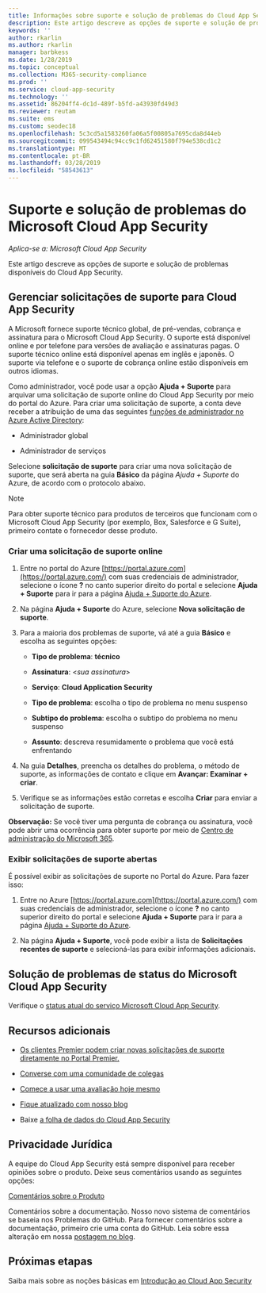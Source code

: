 ```yaml
---
title: Informações sobre suporte e solução de problemas do Cloud App Security
description: Este artigo descreve as opções de suporte e solução de problemas do Microsoft Cloud App Security
keywords: ''
author: rkarlin
ms.author: rkarlin
manager: barbkess
ms.date: 1/28/2019
ms.topic: conceptual
ms.collection: M365-security-compliance
ms.prod: ''
ms.service: cloud-app-security
ms.technology: ''
ms.assetid: 86204ff4-dc1d-489f-b5fd-a43930fd49d3
ms.reviewer: reutam
ms.suite: ems
ms.custom: seodec18
ms.openlocfilehash: 5c3cd5a1583260fa06a5f00805a7695cda8d44eb
ms.sourcegitcommit: 099543494c94cc9c1fd62451580f794e538cd1c2
ms.translationtype: MT
ms.contentlocale: pt-BR
ms.lasthandoff: 03/28/2019
ms.locfileid: "58543613"
---
```

# <a name="support-and-troubleshooting-microsoft-cloud-app-security"></a>Suporte e solução de problemas do Microsoft Cloud App Security

*Aplica-se a: Microsoft Cloud App Security*

Este artigo descreve as opções de suporte e solução de problemas disponíveis do Cloud App Security.

## <a name="manage-support-requests-for-cloud-app-security"></a>Gerenciar solicitações de suporte para Cloud App Security

A Microsoft fornece suporte técnico global, de pré-vendas, cobrança e assinatura para o Microsoft Cloud App Security. O suporte está disponível online e por telefone para versões de avaliação e assinaturas pagas. O suporte técnico online está disponível apenas em inglês e japonês. O suporte via telefone e o suporte de cobrança online estão disponíveis em outros idiomas.

Como administrador, você pode usar a opção **Ajuda + Suporte** para arquivar uma solicitação de suporte online do Cloud App Security por meio do portal do Azure. Para criar uma solicitação de suporte, a conta deve receber a atribuição de uma das seguintes [funções de administrador no Azure Active Directory](https://docs.microsoft.com/azure/active-directory/active-directory-assign-admin-roles-azure-portal):

-   Administrador global

-   Administrador de serviços

Selecione **solicitação de suporte** para criar uma nova solicitação de suporte, que será aberta na guia **Básico** da página *Ajuda + Suporte* do Azure, de acordo com o protocolo abaixo.

>[!NOTE]
> Para obter suporte técnico para produtos de terceiros que funcionam com o Microsoft Cloud App Security (por exemplo, Box, Salesforce e G Suite), primeiro contate o fornecedor desse produto.


### <a name="create-an-online-support-request"></a>Criar uma solicitação de suporte online

1.  Entre no portal do Azure [https://portal.azure.com](https://portal.azure.com/) com suas credenciais de administrador, selecione o ícone **?** no canto superior direito do portal e selecione **Ajuda + Suporte** para ir para a página [Ajuda + Suporte do Azure](https://ms.portal.azure.com/#blade/Microsoft_Azure_Support/HelpAndSupportBlade/overview).

2.  Na página **Ajuda + Suporte** do Azure, selecione **Nova solicitação de suporte**.

3.  Para a maioria dos problemas de suporte, vá até a guia **Básico** e escolha as seguintes opções:

    -   **Tipo de problema**: **técnico**

    -   **Assinatura**: \<*sua assinatura*\>

    -   **Serviço**: **Cloud Application Security**

    -   **Tipo de problema**: escolha o tipo de problema no menu suspenso

    -   **Subtipo do problema**: escolha o subtipo do problema no menu suspenso

    -   **Assunto**: descreva resumidamente o problema que você está enfrentando

4.  Na guia **Detalhes**, preencha os detalhes do problema, o método de suporte, as informações de contato e clique em **Avançar: Examinar + criar**.

5.  Verifique se as informações estão corretas e escolha **Criar** para enviar a solicitação de suporte.

**Observação:** Se você tiver uma pergunta de cobrança ou assinatura, você pode abrir uma ocorrência para obter suporte por meio de [Centro de administração do Microsoft 365](https://admin.microsoft.com/Support/SupportEntry.aspx).

### <a name="view-open-support-requests"></a>Exibir solicitações de suporte abertas

É possível exibir as solicitações de suporte no Portal do Azure. Para fazer isso:

1.  Entre no Azure [https://portal.azure.com](https://portal.azure.com/) com suas credenciais de administrador, selecione o ícone **?** no canto superior direito do portal e selecione **Ajuda + Suporte** para ir para a página [Ajuda + Suporte do Azure](https://ms.portal.azure.com/#blade/Microsoft_Azure_Support/HelpAndSupportBlade/overview).

2.  Na página **Ajuda + Suporte**, você pode exibir a lista de **Solicitações recentes de suporte** e selecioná-las para exibir informações adicionais.

## <a name="troubleshooting-microsoft-cloud-app-security-status"></a>Solução de problemas de status do Microsoft Cloud App Security

Verifique o [status atual do serviço Microsoft Cloud App Security](https://status.cloudappsecurity.com/).


## <a name="additional-resources"></a>Recursos adicionais

- [Os clientes Premier podem criar novas solicitações de suporte diretamente no Portal Premier.](https://premier.microsoft.com/)

-  [Converse com uma comunidade de colegas](https://techcommunity.microsoft.com/t5/Microsoft-Cloud-App-Security/bd-p/MicrosoftCloudAppSecurity)

-   [Comece a usar uma avaliação hoje mesmo](https://signup.microsoft.com/Signup?OfferId=757c4c34-d589-46e4-9579-120bba5c92ed&ali=1)

-   [Fique atualizado com nosso blog](https://techcommunity.microsoft.com/t5/Enterprise-Mobility-Security/bg-p/enterprisemobilityandsecurity/label-name/Microsoft%20Cloud%20App%20Security)

-   Baixe [a folha de dados do Cloud App Security](http://download.microsoft.com/download/E/F/E/EFE908F8-7EDB-4244-8039-67BA574186CC/Microsoft_Cloud_App_Security_eBook.pdf)

## <a name="feedback"></a>Privacidade Jurídica

A equipe do Cloud App Security está sempre disponível para receber opiniões sobre o produto. Deixe seus comentários usando as seguintes opções:

[Comentários sobre o Produto](https://microsoftsecurity.uservoice.com/forums/905161-cloud-app-security) 

Comentários sobre a documentação. Nosso novo sistema de comentários se baseia nos Problemas do GitHub. Para fornecer comentários sobre a documentação, primeiro crie uma conta do GitHub. Leia sobre essa alteração em nossa [postagem no blog](https://docs.microsoft.com/teamblog/a-new-feedback-system-is-coming-to-docs).



## <a name="next-steps"></a>Próximas etapas 

Saiba mais sobre as noções básicas em [Introdução ao Cloud App Security](getting-started-with-cloud-app-security.md) 
